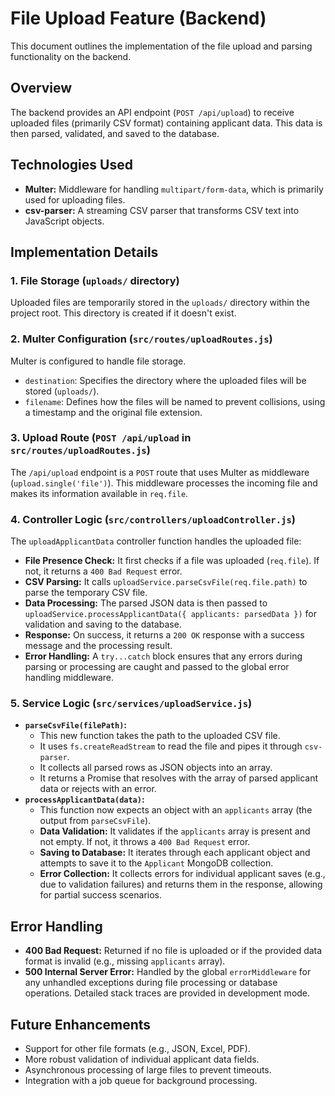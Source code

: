 # File Upload Feature (Backend)

This document outlines the implementation of the file upload and parsing functionality on the backend.

## Overview

The backend provides an API endpoint (`POST /api/upload`) to receive uploaded files (primarily CSV format) containing applicant data. This data is then parsed, validated, and saved to the database.

## Technologies Used

*   **Multer:** Middleware for handling `multipart/form-data`, which is primarily used for uploading files.
*   **csv-parser:** A streaming CSV parser that transforms CSV text into JavaScript objects.

## Implementation Details

### 1. File Storage (`uploads/` directory)

Uploaded files are temporarily stored in the `uploads/` directory within the project root. This directory is created if it doesn't exist.

### 2. Multer Configuration (`src/routes/uploadRoutes.js`)

Multer is configured to handle file storage.
*   `destination`: Specifies the directory where the uploaded files will be stored (`uploads/`).
*   `filename`: Defines how the files will be named to prevent collisions, using a timestamp and the original file extension.

### 3. Upload Route (`POST /api/upload` in `src/routes/uploadRoutes.js`)

The `/api/upload` endpoint is a `POST` route that uses Multer as middleware (`upload.single('file')`). This middleware processes the incoming file and makes its information available in `req.file`.

### 4. Controller Logic (`src/controllers/uploadController.js`)

The `uploadApplicantData` controller function handles the uploaded file:
*   **File Presence Check:** It first checks if a file was uploaded (`req.file`). If not, it returns a `400 Bad Request` error.
*   **CSV Parsing:** It calls `uploadService.parseCsvFile(req.file.path)` to parse the temporary CSV file.
*   **Data Processing:** The parsed JSON data is then passed to `uploadService.processApplicantData({ applicants: parsedData })` for validation and saving to the database.
*   **Response:** On success, it returns a `200 OK` response with a success message and the processing result.
*   **Error Handling:** A `try...catch` block ensures that any errors during parsing or processing are caught and passed to the global error handling middleware.

### 5. Service Logic (`src/services/uploadService.js`)

*   **`parseCsvFile(filePath)`:**
    *   This new function takes the path to the uploaded CSV file.
    *   It uses `fs.createReadStream` to read the file and pipes it through `csv-parser`.
    *   It collects all parsed rows as JSON objects into an array.
    *   It returns a Promise that resolves with the array of parsed applicant data or rejects with an error.
*   **`processApplicantData(data)`:**
    *   This function now expects an object with an `applicants` array (the output from `parseCsvFile`).
    *   **Data Validation:** It validates if the `applicants` array is present and not empty. If not, it throws a `400 Bad Request` error.
    *   **Saving to Database:** It iterates through each applicant object and attempts to save it to the `Applicant` MongoDB collection.
    *   **Error Collection:** It collects errors for individual applicant saves (e.g., due to validation failures) and returns them in the response, allowing for partial success scenarios.

## Error Handling

*   **400 Bad Request:** Returned if no file is uploaded or if the provided data format is invalid (e.g., missing `applicants` array).
*   **500 Internal Server Error:** Handled by the global `errorMiddleware` for any unhandled exceptions during file processing or database operations. Detailed stack traces are provided in development mode.

## Future Enhancements

*   Support for other file formats (e.g., JSON, Excel, PDF).
*   More robust validation of individual applicant data fields.
*   Asynchronous processing of large files to prevent timeouts.
*   Integration with a job queue for background processing.

